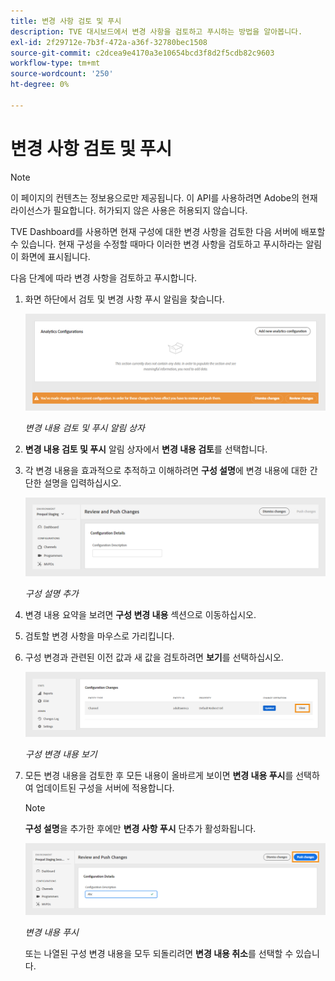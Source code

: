 ```yaml
---
title: 변경 사항 검토 및 푸시
description: TVE 대시보드에서 변경 사항을 검토하고 푸시하는 방법을 알아봅니다.
exl-id: 2f29712e-7b3f-472a-a36f-32780bec1508
source-git-commit: c2dcea9e4170a3e10654bcd3f8d2f5cdb82c9603
workflow-type: tm+mt
source-wordcount: '250'
ht-degree: 0%

---
```


# 변경 사항 검토 및 푸시

>[!NOTE]
>
>이 페이지의 컨텐츠는 정보용으로만 제공됩니다. 이 API를 사용하려면 Adobe의 현재 라이선스가 필요합니다. 허가되지 않은 사용은 허용되지 않습니다.

TVE Dashboard를 사용하면 현재 구성에 대한 변경 사항을 검토한 다음 서버에 배포할 수 있습니다. 현재 구성을 수정할 때마다 이러한 변경 사항을 검토하고 푸시하라는 알림이 화면에 표시됩니다.

다음 단계에 따라 변경 사항을 검토하고 푸시합니다.

1. 화면 하단에서 검토 및 변경 사항 푸시 알림을 찾습니다.

   ![변경 내용 검토 및 푸시 알림](assets/review-changes.png)

   *변경 내용 검토 및 푸시 알림 상자*

1. **변경 내용 검토 및 푸시** 알림 상자에서 **변경 내용 검토**&#x200B;를 선택합니다.

1. 각 변경 내용을 효과적으로 추적하고 이해하려면 **구성 설명**&#x200B;에 변경 내용에 대한 간단한 설명을 입력하십시오.

   ![구성 설명 추가](assets/add-conf-desc.png)

   *구성 설명 추가*

1. 변경 내용 요약을 보려면 **구성 변경 내용** 섹션으로 이동하십시오.

1. 검토할 변경 사항을 마우스로 가리킵니다.

1. 구성 변경과 관련된 이전 값과 새 값을 검토하려면 **보기**&#x200B;를 선택하십시오.

   ![구성 변경 내용 보기](assets/view-configuration-changes.png)

   *구성 변경 내용 보기*

1. 모든 변경 내용을 검토한 후 모든 내용이 올바르게 보이면 **변경 내용 푸시**&#x200B;를 선택하여 업데이트된 구성을 서버에 적용합니다.

   >[!NOTE]
   >
   >**구성 설명**&#x200B;을 추가한 후에만 **변경 사항 푸시** 단추가 활성화됩니다.

   ![변경 내용 푸시](assets/push-changes.png)

   *변경 내용 푸시*

   또는 나열된 구성 변경 내용을 모두 되돌리려면 **변경 내용 취소**&#x200B;를 선택할 수 있습니다.
